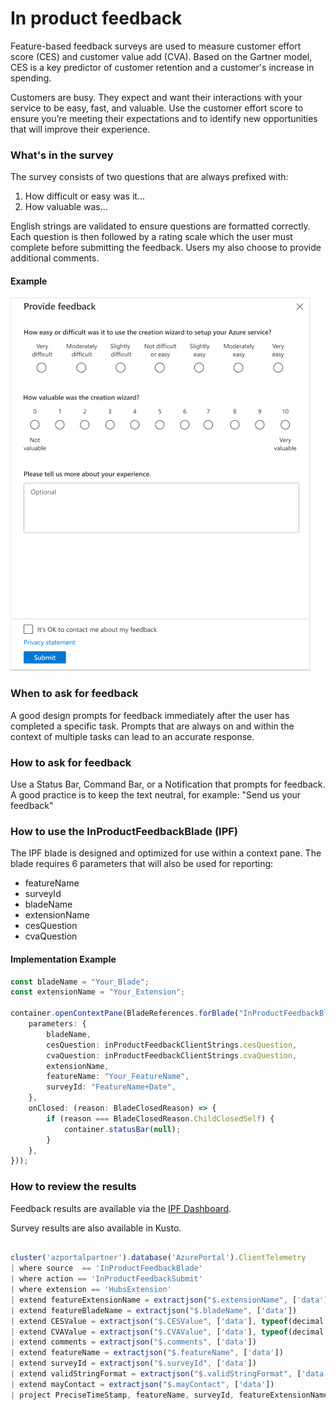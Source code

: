 <a name="in-product-feedback"></a>
# In product feedback

Feature-based feedback surveys are used to measure customer effort score (CES) and customer value add (CVA).  Based on the Gartner model, CES is a key predictor of customer retention and a customer's increase in spending.

Customers are busy. They expect and want their interactions with your service to be easy, fast, and valuable. Use the customer effort score to ensure you’re meeting their expectations and to identify new opportunities that will improve their experience.


<a name="in-product-feedback-what-s-in-the-survey"></a>
### What&#39;s in the survey
The survey consists of two questions that are always prefixed with:
1.  How difficult or easy was it...
2.  How valuable was...

English strings are validated to ensure questions are formatted correctly.  Each question is then followed by a rating scale which the user must complete before submitting the feedback.  Users my also choose to provide additional comments.

<a name="in-product-feedback-what-s-in-the-survey-example"></a>
#### Example

![alt-text](../media/portalfx-inproduct-feedback/InProductFeedback.png "In product feedback")

<a name="in-product-feedback-when-to-ask-for-feedback"></a>
### When to ask for feedback

A good design prompts for feedback immediately after the user has completed a specific task.  Prompts that are always on and within the context of multiple tasks can lead to an accurate response.

<a name="in-product-feedback-how-to-ask-for-feedback"></a>
### How to ask for feedback

Use a Status Bar, Command Bar, or a Notification that prompts for feedback.  A good practice is to keep the text neutral, for example: "Send us your feedback"



<a name="in-product-feedback-how-to-use-the-inproductfeedbackblade-ipf"></a>
### How to use the InProductFeedbackBlade (IPF)

The IPF blade is designed and optimized for use within a context pane.  The blade requires 6 parameters that will also be used for reporting:
- featureName
- surveyId
- bladeName
- extensionName
- cesQuestion
- cvaQuestion

<a name="in-product-feedback-how-to-use-the-inproductfeedbackblade-ipf-implementation-example"></a>
#### Implementation Example

```typescript
const bladeName = "Your_Blade";
const extensionName = "Your_Extension";

container.openContextPane(BladeReferences.forBlade("InProductFeedbackBlade").createReference({
    parameters: {
        bladeName,
        cesQuestion: inProductFeedbackClientStrings.cesQuestion,
        cvaQuestion: inProductFeedbackClientStrings.cvaQuestion,
        extensionName,
        featureName: "Your_FeatureName",
        surveyId: "FeatureName+Date",
    },
    onClosed: (reason: BladeClosedReason) => {
        if (reason === BladeClosedReason.ChildClosedSelf) {
            container.statusBar(null);
        }
    },
}));
```

<a name="in-product-feedback-how-to-review-the-results"></a>
### How to review the results
Feedback results are available via the [IPF Dashboard](https://msit.powerbi.com/groups/4f11aaa4-1faf-4bf3-9983-1dc7351bf5b6/reports/64b8df41-a76b-4b7d-af5c-5b67c165ed64?ctid=72f988bf-86f1-41af-91ab-2d7cd011db47).

Survey results are also available in Kusto.

```js

cluster('azportalpartner').database('AzurePortal').ClientTelemetry
| where source  == 'InProductFeedbackBlade'
| where action == 'InProductFeedbackSubmit'
| where extension == 'HubsExtension'
| extend featureExtensionName = extractjson("$.extensionName", ['data'])
| extend featureBladeName = extractjson("$.bladeName", ['data'])
| extend CESValue = extractjson("$.CESValue", ['data'], typeof(decimal ))
| extend CVAValue = extractjson("$.CVAValue", ['data'], typeof(decimal ))
| extend comments = extractjson("$.comments", ['data'])
| extend featureName = extractjson("$.featureName", ['data'])
| extend surveyId = extractjson("$.surveyId", ['data'])
| extend validStringFormat = extractjson("$.validStringFormat", ['data'])
| extend mayContact = extractjson("$.mayContact", ['data'])
| project PreciseTimeStamp, featureName, surveyId, featureExtensionName, featureBladeName, CESValue, CVAValue, comments, validStringFormat, userId, mayContact

```

